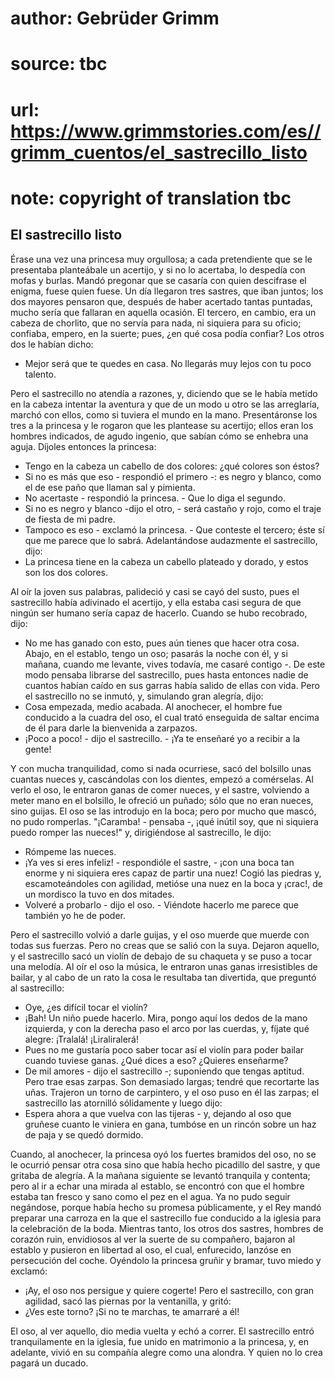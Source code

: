 # author: Gebrüder Grimm
# source: tbc
# url: https://www.grimmstories.com/es//grimm_cuentos/el_sastrecillo_listo
# note: copyright of translation tbc

## El sastrecillo listo 

Érase una vez una princesa muy orgullosa; a cada pretendiente que se le
presentaba planteábale un acertijo, y si no lo acertaba, lo despedía con
mofas y burlas. Mandó pregonar que se casaría con quien descifrase el
enigma, fuese quien fuese. Un día llegaron tres sastres, que iban
juntos; los dos mayores pensaron que, después de haber acertado tantas
puntadas, mucho sería que fallaran en aquella ocasión. El tercero, en
cambio, era un cabeza de chorlito, que no servía para nada, ni siquiera
para su oficio; confiaba, empero, en la suerte; pues, ¿en qué cosa podía
confiar? Los otros dos le habían dicho:
- Mejor será que te quedes en casa. No llegarás muy lejos con tu poco
talento.

Pero el sastrecillo no atendía a razones, y, diciendo que se le había
metido en la cabeza intentar la aventura y que de un modo u otro se las
arreglaría, marchó con ellos, como si tuviera el mundo en la mano.
Presentáronse los tres a la princesa y le rogaron que les plantease su
acertijo; ellos eran los hombres indicados, de agudo ingenio, que sabían
cómo se enhebra una aguja. Díjoles entonces la princesa:
- Tengo en la cabeza un cabello de dos colores: ¿qué colores son éstos?
- Si no es más que eso - respondió el primero -: es negro y blanco, como
el de ese paño que llaman sal y pimienta.
- No acertaste - respondió la princesa. - Que lo diga el segundo.
- Si no es negro y blanco -dijo el otro, - será castaño y rojo, como el
traje de fiesta de mi padre.
- Tampoco es eso - exclamó la princesa. - Que conteste el tercero; éste
sí que me parece que lo sabrá.
Adelantándose audazmente el sastrecillo, dijo:
- La princesa tiene en la cabeza un cabello plateado y dorado, y estos
son los dos colores.

Al oír la joven sus palabras, palideció y casi se cayó del susto, pues
el sastrecillo había adivinado el acertijo, y ella estaba casi segura de
que ningún ser humano sería capaz de hacerlo. Cuando se hubo recobrado,
dijo:
- No me has ganado con esto, pues aún tienes que hacer otra cosa. Abajo,
en el establo, tengo un oso; pasarás la noche con él, y si mañana,
cuando me levante, vives todavía, me casaré contigo -. De este modo
pensaba librarse del sastrecillo, pues hasta entonces nadie de cuantos
habían caído en sus garras había salido de ellas con vida. Pero el
sastrecillo no se inmutó, y, simulando gran alegría, dijo:
- Cosa empezada, medio acabada.
Al anochecer, el hombre fue conducido a la cuadra del oso, el cual trató
enseguida de saltar encima de él para darle la bienvenida a zarpazos.
- ¡Poco a poco! - dijo el sastrecillo. - ¡Ya te enseñaré yo a recibir a
la gente!

Y con mucha tranquilidad, como si nada ocurriese, sacó del bolsillo unas
cuantas nueces y, cascándolas con los dientes, empezó a comérselas. Al
verlo el oso, le entraron ganas de comer nueces, y el sastre, volviendo
a meter mano en el bolsillo, le ofreció un puñado; sólo que no eran
nueces, sino guijas. El oso se las introdujo en la boca; pero por mucho
que mascó, no pudo romperlas. "¡Caramba! - pensaba -, ¡qué inútil soy,
que ni siquiera puedo romper las nueces!" y, dirigiéndose al
sastrecillo, le dijo:
- Rómpeme las nueces.
- ¡Ya ves si eres infeliz! - respondióle el sastre, - ¡con una boca tan
enorme y ni siquiera eres capaz de partir una nuez!
Cogió las piedras y, escamoteándoles con agilidad, metióse una nuez en
la boca y ¡crac!, de un mordisco la tuvo en dos mitades.
- Volveré a probarlo - dijo el oso. - Viéndote hacerlo me parece que
también yo he de poder.

Pero el sastrecillo volvió a darle guijas, y el oso muerde que muerde
con todas sus fuerzas. Pero no creas que se salió con la suya. Dejaron
aquello, y el sastrecillo sacó un violín de debajo de su chaqueta y se
puso a tocar una melodía. Al oír el oso la música, le entraron unas
ganas irresistibles de bailar, y al cabo de un rato la cosa le resultaba
tan divertida, que preguntó al sastrecillo:
- Oye, ¿es difícil tocar el violín?
- ¡Bah! Un niño puede hacerlo. Mira, pongo aquí los dedos de la mano
izquierda, y con la derecha paso el arco por las cuerdas, y, fíjate qué
alegre: ¡Tralalá! ¡Liraliralerá!
- Pues no me gustaría poco saber tocar así el violín para poder bailar
cuando tuviese ganas. ¿Qué dices a eso? ¿Quieres enseñarme?
- De mil amores - dijo el sastrecillo -; suponiendo que tengas aptitud.
Pero trae esas zarpas. Son demasiado largas; tendré que recortarte las
uñas.
Trajeron un torno de carpintero, y el oso puso en él las zarpas; el
sastrecillo las atornilló sólidamente y luego dijo:
- Espera ahora a que vuelva con las tijeras - y, dejando al oso que
gruñese cuanto le viniera en gana, tumbóse en un rincón sobre un haz de
paja y se quedó dormido.

Cuando, al anochecer, la princesa oyó los fuertes bramidos del oso, no
se le ocurrió pensar otra cosa sino que había hecho picadillo del
sastre, y que gritaba de alegría. A la mañana siguiente se levantó
tranquila y contenta; pero al ir a echar una mirada al establo, se
encontró con que el hombre estaba tan fresco y sano como el pez en el
agua. Ya no pudo seguir negándose, porque había hecho su promesa
públicamente, y el Rey mandó preparar una carroza en la que el
sastrecillo fue conducido a la iglesia para la celebración de la boda.
Mientras tanto, los otros dos sastres, hombres de corazón ruin,
envidiosos al ver la suerte de su compañero, bajaron al establo y
pusieron en libertad al oso, el cual, enfurecido, lanzóse en persecución
del coche. Oyéndolo la princesa gruñir y bramar, tuvo miedo y exclamó:
- ¡Ay, el oso nos persigue y quiere cogerte!
Pero el sastrecillo, con gran agilidad, sacó las piernas por la
ventanilla, y gritó:
- ¿Ves este torno? ¡Si no te marchas, te amarraré a él!

El oso, al ver aquello, dio media vuelta y echó a correr. El sastrecillo
entró tranquilamente en la iglesia, fue unido en matrimonio a la
princesa, y, en adelante, vivió en su compañía alegre como una alondra.
Y quien no lo crea pagará un ducado.
